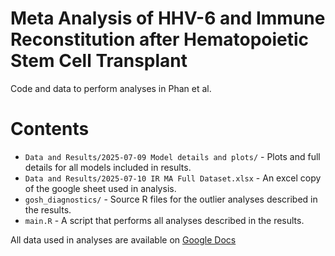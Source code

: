 # Meta Analysis of HHV-6 and Immune Reconstitution after Hematopoietic Stem Cell Transplant

Code and data to perform analyses in Phan et al.

# Contents

- `Data and Results/2025-07-09 Model details and plots/` - Plots and full details for all models included in results.
- `Data and Results/2025-07-10 IR MA Full Dataset.xlsx` - An excel copy of the google sheet used in analysis. 
- `gosh_diagnostics/` - Source R files for the outlier analyses described in the results. 
- `main.R` - A script that performs all analyses described in the results.

All data used in analyses are available on [Google Docs](https://docs.google.com/spreadsheets/d/1qGOeQ-Jk_pvXYgzvlugtiVak8m9rKUmJDl8-dhoK1Qk/edit?gid=34534207#gid=34534207)
